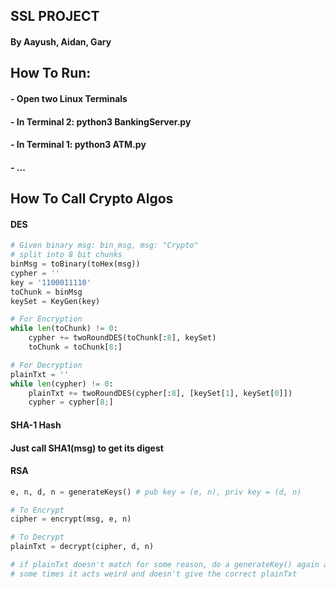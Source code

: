 ## SSL PROJECT
#### By Aayush, Aidan, Gary

## How To Run:
#### - Open two Linux Terminals
#### - In Terminal 2: python3 BankingServer.py
#### - In Terminal 1: python3 ATM.py
#### - ...

## How To Call Crypto Algos
#### DES
```python
# Given binary msg: bin_msg, msg: "Crypto"
# split into 8 bit chunks
binMsg = toBinary(toHex(msg))
cypher = ''
key = '1100011110'
toChunk = binMsg
keySet = KeyGen(key)

# For Encryption
while len(toChunk) != 0:
    cypher += twoRoundDES(toChunk[:8], keySet)
    toChunk = toChunk[8:]

# For Decryption
plainTxt = ''
while len(cypher) != 0:
    plainTxt += twoRoundDES(cypher[:8], [keySet[1], keySet[0]])
    cypher = cypher[8;]
```
#### SHA-1 Hash
#### Just call SHA1(msg) to get its digest

#### RSA
```python
e, n, d, n = generateKeys() # pub key = (e, n), priv key = (d, n)

# To Encrypt
cipher = encrypt(msg, e, n)

# To Decrypt
plainTxt = decrypt(cipher, d, n)

# if plainTxt doesn't match for some reason, do a generateKey() again and try again
# some times it acts weird and doesn't give the correct plainTxt
```
